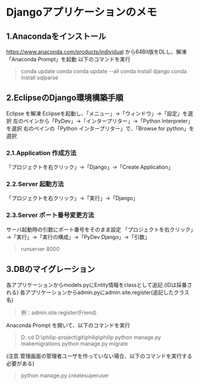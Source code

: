 # Djangoアプリケーションのメモ
## 1.Anacondaをインストール
https://www.anaconda.com/products/individual から64Bit版をDLし、解凍
 「Anaconda Prompt」を起動
 以下のコマンドを実行
>conda update conda
>conda update --all
>conda install django
>conda install sqlparse

## 2.EclipseのDjango環境構築手順
Eclipse を解凍
Eclipseを起動し、「メニュー」→「ウィンドウ」→「設定」を選択
左のペインから「PyDev」→「インタープリター」→「Python Interpreter」を選択
右のペインの「Python インタープリター」で、「Browse for python」を選択

### 2.1.Application 作成方法
「プロジェクトを右クリック」→「Django」→「Create Application」

### 2.2.Server 起動方法
「プロジェクトを右クリック」→「実行」→「Django」

### 2.3.Server ポート番号変更方法
  サーバ起動時の引数にポート番号をそのまま設定
  「プロジェクトを右クリック」→「実行」→「実行の構成」→「PyDev Django」→「引数」
 >runserver 8000

## 3.DBのマイグレーション
各アプリケーションからmodels.pyにEntity情報をclassとして追記.(IDは採番される)
各アプリケーションからadmin.pyにadmin.site.register(追記したクラス名)
>例：admin.site.register(Friend)

Anaconda Prompt を開いて、以下のコマンドを実行
>D:
>cd D:\philip-project\git\philip\philip
>python manage.py makemigrations
>python manage.py migrate

(注意.管理画面の管理者ユーザを作っていない場合、以下のコマンドを実行する必要がある)
>python manage.py createsuperuser

